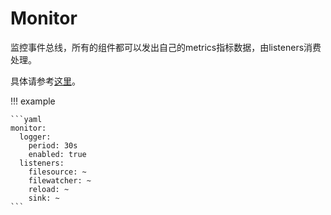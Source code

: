 
# Monitor
监控事件总线，所有的组件都可以发出自己的metrics指标数据，由listeners消费处理。

具体请参考[这里](../monitor/overview.md)。

!!! example

    ```yaml
    monitor:
      logger:
        period: 30s
        enabled: true
      listeners:
        filesource: ~
        filewatcher: ~
        reload: ~
        sink: ~    
    ```